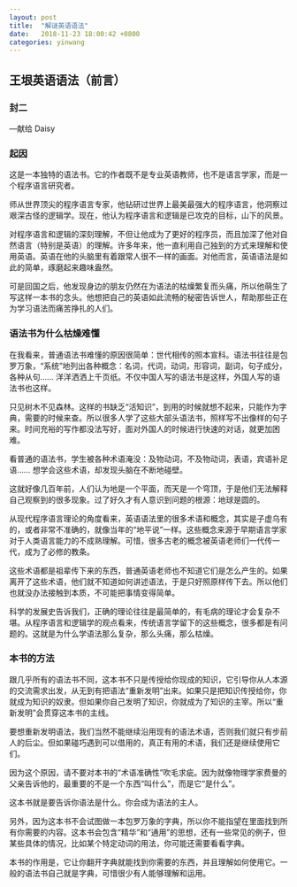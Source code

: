 ```yaml
---
layout: post
title:  "解谜英语语法"
date:   2018-11-23 18:00:42 +0800
categories: yinwang
---
```

## 王垠英语语法（前言）

### 封二

—献给 Daisy

### 起因

这是一本独特的语法书。它的作者既不是专业英语教师，也不是语言学家，而是一个程序语言研究者。

师从世界顶尖的程序语言专家，他钻研过世界上最美最强大的程序语言，他洞察过艰深古怪的逻辑学。现在，他认为程序语言和逻辑是已攻克的目标，山下的风景。

对程序语言和逻辑的深刻理解，不但让他成为了更好的程序员，而且加深了他对自然语言（特别是英语）的理解。许多年来，他一直利用自己独到的方式来理解和使用英语。英语在他的头脑里有着跟常人很不一样的画面。对他而言，英语语法是如此的简单，琢磨起来趣味盎然。

可是回国之后，他发现身边的朋友仍然在为语法的枯燥繁复而头痛，所以他萌生了写这样一本书的念头。他想把自己的英语如此流畅的秘密告诉世人，帮助那些正在为学习语法而痛苦挣扎的人们。

### 语法书为什么枯燥难懂

在我看来，普通语法书难懂的原因很简单：世代相传的照本宣科。语法书往往是包罗万象，“系统”地列出各种概念：名词，代词，动词，形容词，副词，句子成分，各种从句…… 洋洋洒洒上千页纸。不仅中国人写的语法书是这样，外国人写的语法书也这样。

只见树木不见森林。这样的书缺乏“活知识”，到用的时候就想不起来，只能作为字典，需要的时候来查。所以很多人学了这些大部头语法书，照样写不出像样的句子来。时间充裕的写作都没法写好，面对外国人的时候进行快速的对话，就更加困难。

看普通的语法书，学生被各种术语淹没：及物动词，不及物动词，表语，宾语补足语…… 想学会这些术语，却发现头脑在不断地碰壁。

这就好像几百年前，人们认为地是一个平面，而天是一个穹顶，于是他们无法解释自己观察到的很多现象。过了好久才有人意识到问题的根源：地球是圆的。

从现代程序语言理论的角度看来，英语语法里的很多术语和概念，其实是子虚乌有的，或者非常不准确的，就像当年的“地平说”一样。这些概念来源于早期语言学家对于人类语言能力的不成熟理解。可惜，很多古老的概念被英语老师们一代传一代，成为了必修的教条。

这些术语都是祖辈传下来的东西，普通英语老师也不知道它们是怎么产生的。如果离开了这些术语，他们就不知道如何讲述语法，于是只好照原样传下去。所以他们也就没办法接触到本质，不可能把事情变得简单。

科学的发展史告诉我们，正确的理论往往是最简单的，有毛病的理论才会复杂不堪。从程序语言和逻辑学的观点看来，传统语言学留下的这些概念，很多都是有问题的。这就是为什么学语法那么复杂，那么头痛，那么枯燥。

### 本书的方法

跟几乎所有的语法书不同，这本书不只是传授给你现成的知识，它引导你从人本源的交流需求出发，从无到有把语法“重新发明”出来。如果只是把知识传授给你，你就成为知识的奴隶。但如果你自己发明了知识，你就成为了知识的主宰。所以“重新发明”会贯穿这本书的主线。

要想重新发明语法，我们当然不能继续沿用现有的语法术语，否则我们就只有步前人的后尘。但如果碰巧遇到可以借用的，真正有用的术语，我们还是继续使用它们。

因为这个原因，请不要对本书的“术语准确性”吹毛求疵。因为就像物理学家费曼的父亲告诉他的，最重要的不是一个东西“叫什么”，而是它“是什么”。

这本书就是要告诉你语法是什么。你会成为语法的主人。

另外，因为这本书不会试图做一本包罗万象的字典，所以你不能指望在里面找到所有你需要的内容。这本书会包含“精华”和“通用”的思想，还有一些常见的例子，但某些具体的情况，比如某个特定动词的用法，你可能还需要看看字典。

本书的作用是，它让你翻开字典就能找到你需要的东西，并且理解如何使用它。一般的语法书自己就是字典，可惜很少有人能够理解和运用。